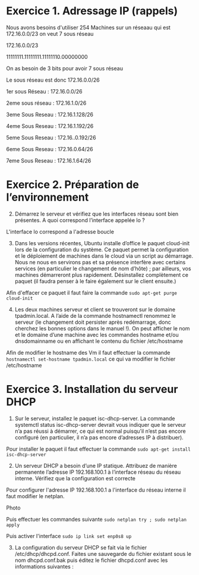 # Exercice 1. Adressage IP (rappels)

Nous avons besoins d'utiliser 254 Machines sur un réseaau qui est 172.16.0.0/23 on veut 7 sous réseau 

172.16.0.0/23

11111111.11111111.11111110.00000000

On as besoin de 3 bits pour avoir 7 sous réseau 

Le sous réseau est donc 172.16.0.0/26

1er sous Réseau : 172.16.0.0/26

2eme sous réseau : 172.16.1.0/26

3eme Sous Reseau : 172.16.1.128/26

4eme Sous Reseau : 172.16.1.192/26

5eme Sous Reseau : 172.16..0.192/26

6eme Sous Reseau : 172.16.0.64/26

7eme Sous Reseau : 172.16.1.64/26 

# Exercice 2. Préparation de l’environnement

2. Démarrez le serveur et vérifiez que les interfaces réseau sont bien présentes. A quoi correspond l’interface
appelée lo ?

L'interface lo correspond a l'adresse boucle 

3.  Dans les versions récentes, Ubuntu installe d’office le paquet cloud-init lors de la configuration
du système. Ce paquet permet la configuration et le déploiement de machines dans le cloud via un
script au démarrage. Nous ne nous en servirons pas et sa présence interfère avec certains services (en
particulier le changement de nom d’hôte) ; par ailleurs, vos machines démarreront plus rapidement.
Désinstallez complètement ce paquet (il faudra penser à le faire également sur le client
ensuite.)

Afin d'effacer ce paquet il faut faire la commande ``` sudo apt-get purge cloud-init ```

4. Les deux machines serveur et client se trouveront sur le domaine tpadmin.local. A l’aide de la
commande hostnamectl renommez le serveur (le changement doit persister après redémarrage,
donc cherchez les bonnes options dans le manuel !). On peut afficher le nom et le domaine d’une
machine avec les commandes hostname et/ou dnsdomainname ou en affichant le contenu du fichier
/etc/hostname

Afin de modifier le hostname des Vm il faut effectuer la commande ``` hostnamectl set-hostname tpadmin.local ``` ce qui va modifier le fichier /etc/hostname

# Exercice 3. Installation du serveur DHCP

1. Sur le serveur, installez le paquet isc-dhcp-server. La commande systemctl status isc-dhcp-server
devrait vous indiquer que le serveur n’a pas réussi à démarrer, ce qui est normal puisqu’il n’est pas
encore configuré (en particulier, il n’a pas encore d’adresses IP à distribuer).

Pour installer le paquet il faut effectuer la commande ``` sudo apt-get install isc-dhcp-server ```

2. Un serveur DHCP a besoin d’une IP statique. Attribuez de manière permanente l’adresse IP 192.168.100.1
à l’interface réseau du réseau interne. Vérifiez que la configuration est correcte

Pour configurer l'adresse IP 192.168.100.1 a l'interface du réseau interne il faut modifier le netplan. 

Photo

Puis effectuer les commandes suivante ``` sudo netplan try ; sudo netplan apply ```

Puis activer l'interface ``` sudo ip link set enp0s8 up ```

3. La configuration du serveur DHCP se fait via le fichier /etc/dhcp/dhcpd.conf. Faites une sauvegarde
du fichier existant sous le nom dhcpd.conf.bak puis éditez le fichier dhcpd.conf avec les informations
suivantes :


